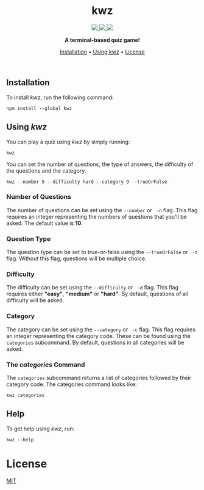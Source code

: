 <div align="center">
<h1>kwz</h1>
  <a href="https://github.com/gabrielbarker/kwz/actions/workflows/ci.yml">
    <img src="https://github.com/gabrielbarker/kwz/actions/workflows/ci.yml/badge.svg"/>
  </a>
  <a href="https://codecov.io/gh/gabrielbarker/kwz">
    <img src="https://codecov.io/gh/gabrielbarker/kwz/branch/main/graph/badge.svg"/>
  </a>
  <a href="https://opensource.org/licenses/MIT">
    <img src="https://img.shields.io/badge/license-MIT-blue.svg" />
  </a>

<b>A terminal-based quiz game!</b>

<a href="#installation">Installation</a> •
<a href="#using-kwz">Using kwz</a> •
<a href="#license">License</a>

</div>
<br>

## Installation

To install _kwz_, run the following command:

```
npm install --global kwz
```

## Using _kwz_

You can play a quiz using _kwz_ by simply running:

```
kwz
```

You can set the number of questions, the type of answers, the difficulty of the questions and the category.

```
kwz --number 5 --difficulty hard --category 9 --trueOrFalse
```

### Number of Questions

The number of questions can be set using the `--number` or ` -n` flag. This flag requires an integer representing the numbers of questions that you'll be asked. The default value is **10**.

### Question Type

The question type can be set to true-or-false using the `--trueOrFalse` or ` -t` flag. Without this flag, questions will be multiple choice.

### Difficulty

The difficulty can be set using the `--difficulty` or ` -d` flag. This flag requires either **"easy"**, **"medium"** or **"hard"**. By default, questions of all difficulty will be asked.

### Category

The category can be set using the `--category` or ` -c` flag. This flag requires an integer representing the category code. These can be found using the `categories` subcommand. By default, questions in all categories will be asked.

### The _categories_ Command

The `categories` subcommand returns a list of categories followed by their category code. The categories command looks like:

```
kwz categories
```

## Help

To get help using _kwz_, run:

```
kwz --help
```

# License

[MIT](./LICENSE)
